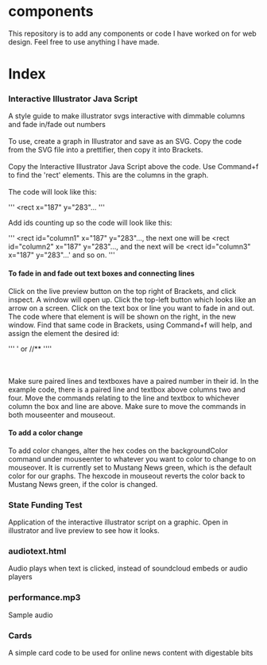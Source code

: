 # components

This repository is to add any components or code I have worked on for web design. Feel free to use anything I have made.

<h1>Index</h1>
<h3>Interactive Illustrator Java Script</h3> <p>A style guide to make illustrator svgs interactive with dimmable columns and fade in/fade out numbers
<br><br>
To use, create a graph in Illustrator and save as an SVG. Copy the code from the SVG file into a prettifier, then copy it into Brackets.<br><br>Copy the Interactive Illustrator Java Script above the code. Use Command+f to find the 'rect' elements. This are the columns in the graph.
<br><br> 
The code will look like this: 
  
  '''
  <rect x="187" y="283"...
  '''
  
 Add ids counting up so the code will look like this: 
 
 '''
 <rect id="column1" x="187" y="283"..., the next one will be 
 <rect id="column2" x="187" y="283"..., and the next will be 
 <rect id="column3" x="187" y="283"...' and so on.
 '''

<h4>To fade in and fade out text boxes and connecting lines</h4>

Click on the live preview button on the top right of Brackets, and click inspect. A window will open up. Click the top-left button which looks like an arrow on a screen. Click on the text box or line you want to fade in and out. The code where that element is will be shown on the right, in the new window. Find that same code in Brackets, using Command+f will help, and assign the element the desired id: 

'''
<g id="numbers1">' or //**<g id="line1">
''''
  
  <br><br>
  Make sure paired lines and textboxes have a paired number in their id. In the example code, there is a paired line and textbox above columns two and four. Move the commands relating to the line and textbox to whichever column the box and line are above. Make sure to move  the commands in both mouseenter and mouseout.
  <h4>To add a color change</h4>
    To add color changes, alter the hex codes on the backgroundColor command under mouseenter to whatever you want to color to change to on mouseover. It is currently set to Mustang News green, which is the default color for our graphs. The hexcode in mouseout reverts the color back to Mustang News green, if the color is changed. </p>
<h3>State Funding Test</h3> Application of the interactive illustrator script on a graphic. Open in illustrator and live preview to see how it looks.
<h3>audiotext.html</h3> Audio plays when text is clicked, instead of soundcloud embeds or audio players
<h3>performance.mp3</h3> Sample audio
<h3>Cards</h3> A simple card code to be used for online news content with digestable bits
